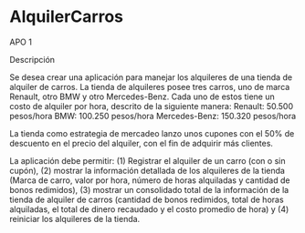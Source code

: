 # AlquilerCarros
APO 1

Descripción

Se desea crear una aplicación para manejar los alquileres de una tienda de alquiler de carros. La tienda de alquileres posee tres carros, uno de marca Renault, otro BMW y otro Mercedes-Benz. Cada uno de estos tiene un costo de alquiler por hora, descrito de la siguiente manera:
 	Renault: 50.500 pesos/hora
 	BMW: 100.250 pesos/hora
 	Mercedes-Benz: 150.320 pesos/hora

La tienda como estrategia de mercadeo lanzo unos cupones con el 50% de descuento en el precio del alquiler, con el fin de adquirir más clientes.

La aplicación debe permitir: (1) Registrar el alquiler de un carro (con o sin cupón), (2) mostrar la información detallada de los alquileres de la tienda (Marca de carro, valor por hora, número de horas alquiladas y cantidad de bonos redimidos), (3) mostrar un consolidado total de la información de la tienda de alquiler de carros (cantidad de bonos redimidos, total de horas alquiladas, el total de dinero recaudado y el costo promedio de hora) y (4) reiniciar los alquileres de la tienda.


